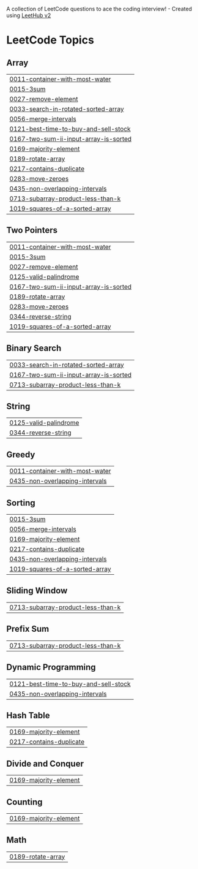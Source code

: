 A collection of LeetCode questions to ace the coding interview! - Created using [LeetHub v2](https://github.com/arunbhardwaj/LeetHub-2.0)
<!---LeetCode Topics Start-->
# LeetCode Topics
## Array
|  |
| ------- |
| [0011-container-with-most-water](https://github.com/Sahilsahu223/Leetcode-Questions/tree/master/0011-container-with-most-water) |
| [0015-3sum](https://github.com/Sahilsahu223/Leetcode-Questions/tree/master/0015-3sum) |
| [0027-remove-element](https://github.com/Sahilsahu223/Leetcode-Questions/tree/master/0027-remove-element) |
| [0033-search-in-rotated-sorted-array](https://github.com/Sahilsahu223/Leetcode-Questions/tree/master/0033-search-in-rotated-sorted-array) |
| [0056-merge-intervals](https://github.com/Sahilsahu223/Leetcode-Questions/tree/master/0056-merge-intervals) |
| [0121-best-time-to-buy-and-sell-stock](https://github.com/Sahilsahu223/Leetcode-Questions/tree/master/0121-best-time-to-buy-and-sell-stock) |
| [0167-two-sum-ii-input-array-is-sorted](https://github.com/Sahilsahu223/Leetcode-Questions/tree/master/0167-two-sum-ii-input-array-is-sorted) |
| [0169-majority-element](https://github.com/Sahilsahu223/Leetcode-Questions/tree/master/0169-majority-element) |
| [0189-rotate-array](https://github.com/Sahilsahu223/Leetcode-Questions/tree/master/0189-rotate-array) |
| [0217-contains-duplicate](https://github.com/Sahilsahu223/Leetcode-Questions/tree/master/0217-contains-duplicate) |
| [0283-move-zeroes](https://github.com/Sahilsahu223/Leetcode-Questions/tree/master/0283-move-zeroes) |
| [0435-non-overlapping-intervals](https://github.com/Sahilsahu223/Leetcode-Questions/tree/master/0435-non-overlapping-intervals) |
| [0713-subarray-product-less-than-k](https://github.com/Sahilsahu223/Leetcode-Questions/tree/master/0713-subarray-product-less-than-k) |
| [1019-squares-of-a-sorted-array](https://github.com/Sahilsahu223/Leetcode-Questions/tree/master/1019-squares-of-a-sorted-array) |
## Two Pointers
|  |
| ------- |
| [0011-container-with-most-water](https://github.com/Sahilsahu223/Leetcode-Questions/tree/master/0011-container-with-most-water) |
| [0015-3sum](https://github.com/Sahilsahu223/Leetcode-Questions/tree/master/0015-3sum) |
| [0027-remove-element](https://github.com/Sahilsahu223/Leetcode-Questions/tree/master/0027-remove-element) |
| [0125-valid-palindrome](https://github.com/Sahilsahu223/Leetcode-Questions/tree/master/0125-valid-palindrome) |
| [0167-two-sum-ii-input-array-is-sorted](https://github.com/Sahilsahu223/Leetcode-Questions/tree/master/0167-two-sum-ii-input-array-is-sorted) |
| [0189-rotate-array](https://github.com/Sahilsahu223/Leetcode-Questions/tree/master/0189-rotate-array) |
| [0283-move-zeroes](https://github.com/Sahilsahu223/Leetcode-Questions/tree/master/0283-move-zeroes) |
| [0344-reverse-string](https://github.com/Sahilsahu223/Leetcode-Questions/tree/master/0344-reverse-string) |
| [1019-squares-of-a-sorted-array](https://github.com/Sahilsahu223/Leetcode-Questions/tree/master/1019-squares-of-a-sorted-array) |
## Binary Search
|  |
| ------- |
| [0033-search-in-rotated-sorted-array](https://github.com/Sahilsahu223/Leetcode-Questions/tree/master/0033-search-in-rotated-sorted-array) |
| [0167-two-sum-ii-input-array-is-sorted](https://github.com/Sahilsahu223/Leetcode-Questions/tree/master/0167-two-sum-ii-input-array-is-sorted) |
| [0713-subarray-product-less-than-k](https://github.com/Sahilsahu223/Leetcode-Questions/tree/master/0713-subarray-product-less-than-k) |
## String
|  |
| ------- |
| [0125-valid-palindrome](https://github.com/Sahilsahu223/Leetcode-Questions/tree/master/0125-valid-palindrome) |
| [0344-reverse-string](https://github.com/Sahilsahu223/Leetcode-Questions/tree/master/0344-reverse-string) |
## Greedy
|  |
| ------- |
| [0011-container-with-most-water](https://github.com/Sahilsahu223/Leetcode-Questions/tree/master/0011-container-with-most-water) |
| [0435-non-overlapping-intervals](https://github.com/Sahilsahu223/Leetcode-Questions/tree/master/0435-non-overlapping-intervals) |
## Sorting
|  |
| ------- |
| [0015-3sum](https://github.com/Sahilsahu223/Leetcode-Questions/tree/master/0015-3sum) |
| [0056-merge-intervals](https://github.com/Sahilsahu223/Leetcode-Questions/tree/master/0056-merge-intervals) |
| [0169-majority-element](https://github.com/Sahilsahu223/Leetcode-Questions/tree/master/0169-majority-element) |
| [0217-contains-duplicate](https://github.com/Sahilsahu223/Leetcode-Questions/tree/master/0217-contains-duplicate) |
| [0435-non-overlapping-intervals](https://github.com/Sahilsahu223/Leetcode-Questions/tree/master/0435-non-overlapping-intervals) |
| [1019-squares-of-a-sorted-array](https://github.com/Sahilsahu223/Leetcode-Questions/tree/master/1019-squares-of-a-sorted-array) |
## Sliding Window
|  |
| ------- |
| [0713-subarray-product-less-than-k](https://github.com/Sahilsahu223/Leetcode-Questions/tree/master/0713-subarray-product-less-than-k) |
## Prefix Sum
|  |
| ------- |
| [0713-subarray-product-less-than-k](https://github.com/Sahilsahu223/Leetcode-Questions/tree/master/0713-subarray-product-less-than-k) |
## Dynamic Programming
|  |
| ------- |
| [0121-best-time-to-buy-and-sell-stock](https://github.com/Sahilsahu223/Leetcode-Questions/tree/master/0121-best-time-to-buy-and-sell-stock) |
| [0435-non-overlapping-intervals](https://github.com/Sahilsahu223/Leetcode-Questions/tree/master/0435-non-overlapping-intervals) |
## Hash Table
|  |
| ------- |
| [0169-majority-element](https://github.com/Sahilsahu223/Leetcode-Questions/tree/master/0169-majority-element) |
| [0217-contains-duplicate](https://github.com/Sahilsahu223/Leetcode-Questions/tree/master/0217-contains-duplicate) |
## Divide and Conquer
|  |
| ------- |
| [0169-majority-element](https://github.com/Sahilsahu223/Leetcode-Questions/tree/master/0169-majority-element) |
## Counting
|  |
| ------- |
| [0169-majority-element](https://github.com/Sahilsahu223/Leetcode-Questions/tree/master/0169-majority-element) |
## Math
|  |
| ------- |
| [0189-rotate-array](https://github.com/Sahilsahu223/Leetcode-Questions/tree/master/0189-rotate-array) |
<!---LeetCode Topics End-->